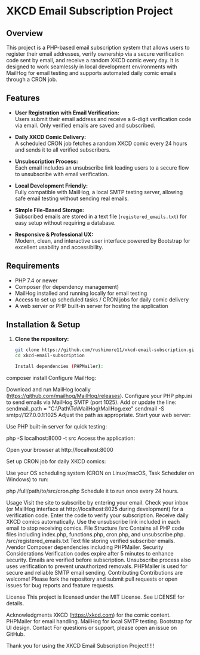 # XKCD Email Subscription Project

## Overview

This project is a PHP-based email subscription system that allows users to register their email addresses, verify ownership via a secure verification code sent by email, and receive a random XKCD comic every day. It is designed to work seamlessly in local development environments with MailHog for email testing and supports automated daily comic emails through a CRON job.

## Features

- **User Registration with Email Verification:**  
  Users submit their email address and receive a 6-digit verification code via email. Only verified emails are saved and subscribed.

- **Daily XKCD Comic Delivery:**  
  A scheduled CRON job fetches a random XKCD comic every 24 hours and sends it to all verified subscribers.

- **Unsubscription Process:**  
  Each email includes an unsubscribe link leading users to a secure flow to unsubscribe with email verification.

- **Local Development Friendly:**  
  Fully compatible with MailHog, a local SMTP testing server, allowing safe email testing without sending real emails.

- **Simple File-Based Storage:**  
  Subscribed emails are stored in a text file (`registered_emails.txt`) for easy setup without requiring a database.

- **Responsive & Professional UX:**  
  Modern, clean, and interactive user interface powered by Bootstrap for excellent usability and accessibility.

## Requirements

- PHP 7.4 or newer
- Composer (for dependency management)
- MailHog installed and running locally for email testing
- Access to set up scheduled tasks / CRON jobs for daily comic delivery
- A web server or PHP built-in server for hosting the application

## Installation & Setup

1. **Clone the repository:**

   ```bash
   git clone https://github.com/rushimore11/xkcd-email-subscription.git
   cd xkcd-email-subscription

   Install dependencies (PHPMailer):


composer install
Configure MailHog:

Download and run MailHog locally (https://github.com/mailhog/MailHog/releases).
Configure your PHP php.ini to send emails via MailHog SMTP (port 1025).
Add or update the line:
sendmail_path = "C:\Path\To\MailHog\MailHog.exe" sendmail -S smtp://127.0.0.1:1025
Adjust the path as appropriate.
Start your web server:

Use PHP built-in server for quick testing:

php -S localhost:8000 -t src
Access the application:

Open your browser at http://localhost:8000

Set up CRON job for daily XKCD comics:

Use your OS scheduling system (CRON on Linux/macOS, Task Scheduler on Windows) to run:


php /full/path/to/src/cron.php
Schedule it to run once every 24 hours.

Usage
Visit the site to subscribe by entering your email.
Check your inbox (or MailHog interface at http://localhost:8025 during development) for a verification code.
Enter the code to verify your subscription.
Receive daily XKCD comics automatically.
Use the unsubscribe link included in each email to stop receiving comics.
File Structure
/src
Contains all PHP code files including index.php, functions.php, cron.php, and unsubscribe.php.
/src/registered_emails.txt
Text file storing verified subscriber emails.
/vendor
Composer dependencies including PHPMailer.
Security Considerations
Verification codes expire after 5 minutes to enhance security.
Emails are verified before subscription.
Unsubscribe process also uses verification to prevent unauthorized removals.
PHPMailer is used for secure and reliable SMTP email sending.
Contributing
Contributions are welcome! Please fork the repository and submit pull requests or open issues for bug reports and feature requests.

License
This project is licensed under the MIT License. See LICENSE for details.

Acknowledgments
XKCD (https://xkcd.com) for the comic content.
PHPMailer for email handling.
MailHog for local SMTP testing.
Bootstrap for UI design.
Contact
For questions or support, please open an issue on GitHub.

Thank you for using the XKCD Email Subscription Project!!!!!
